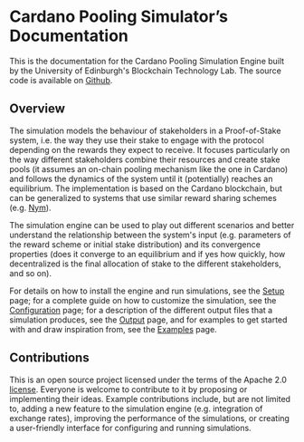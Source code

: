 # Cardano Pooling Simulator’s Documentation

This is the documentation for the Cardano Pooling Simulation Engine built by the University of Edinburgh's Blockchain 
Technology Lab. 
The source code is available on [Github](https://github.com/Blockchain-Technology-Laboratory/Cardano-Pooling-Simulator).

## Overview

The simulation models the behaviour of stakeholders in a Proof-of-Stake system, i.e. the way they use their stake to 
engage with the protocol depending on the rewards they expect to receive. It focuses particularly on the way different 
stakeholders combine their resources and create stake pools (it assumes an on-chain pooling mechanism like the one in 
Cardano) and follows the dynamics of the system until it (potentially) reaches an equilibrium. The implementation is 
based on the Cardano blockchain, but can be generalized to systems that use similar reward sharing schemes (e.g. 
[Nym](https://nymtech.net/)).

The simulation engine can be used to play out different scenarios and better understand the relationship between the
system's input (e.g. parameters of the reward scheme or initial stake distribution) and its convergence properties (does
it converge to an equilibrium and if yes how quickly, how decentralized is the final allocation of stake to the 
different stakeholders, and so on).

For details on how to install the engine and run simulations, see the [Setup](setup.md) page; for a complete guide on
how to customize the simulation, see the [Configuration](configuration.md) page; for a description of the different 
output files that a simulation produces, see the [Output](output.md) page, and for examples to get started with and 
draw inspiration from, see the [Examples](examples.md) page.


## Contributions
This is an open source project licensed  under the terms of the Apache 2.0 [license](LICENSE). Everyone is welcome to 
contribute to it by proposing or implementing their ideas. Example contributions include, but are not limited to, 
adding a new feature to the simulation engine (e.g. integration of exchange rates), improving the performance of the 
simulations, or creating a user-friendly interface for configuring and running simulations. 

